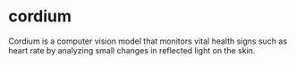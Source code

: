 # cordium
Cordium is a computer vision model that monitors vital health signs such as heart rate by analyzing small changes in reflected light on the skin.
